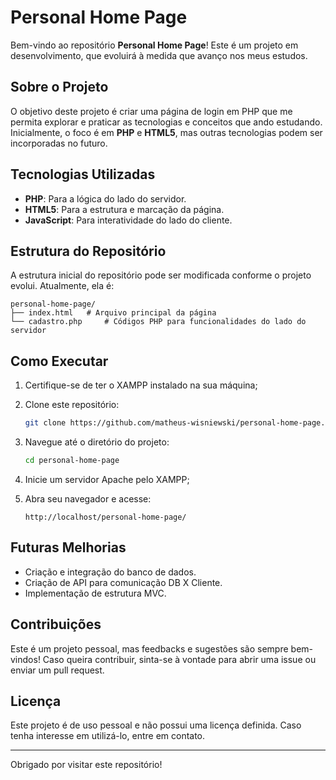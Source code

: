 # Personal Home Page

Bem-vindo ao repositório **Personal Home Page**! Este é um projeto em desenvolvimento, que evoluirá à medida que avanço nos meus estudos.

## Sobre o Projeto
O objetivo deste projeto é criar uma página de login em PHP que me permita explorar e praticar as tecnologias e conceitos que ando estudando. Inicialmente, o foco é em **PHP** e **HTML5**, mas outras tecnologias podem ser incorporadas no futuro.

## Tecnologias Utilizadas
- **PHP**: Para a lógica do lado do servidor.
- **HTML5**: Para a estrutura e marcação da página.
- **JavaScript**: Para interatividade do lado do cliente.

## Estrutura do Repositório
A estrutura inicial do repositório pode ser modificada conforme o projeto evolui. Atualmente, ela é:

```
personal-home-page/
├── index.html   # Arquivo principal da página
└── cadastro.php     # Códigos PHP para funcionalidades do lado do servidor
```

## Como Executar
1. Certifique-se de ter o XAMPP instalado na sua máquina;
2. Clone este repositório:
   ```bash
   git clone https://github.com/matheus-wisniewski/personal-home-page.git
   ```
3. Navegue até o diretório do projeto:
   ```bash
   cd personal-home-page
   ```
4. Inicie um servidor Apache pelo XAMPP;

5. Abra seu navegador e acesse:
   ```
   http://localhost/personal-home-page/
   ```

## Futuras Melhorias
- Criação e integração do banco de dados.
- Criação de API para comunicação DB X Cliente.
- Implementação de estrutura MVC.

## Contribuições
Este é um projeto pessoal, mas feedbacks e sugestões são sempre bem-vindos! Caso queira contribuir, sinta-se à vontade para abrir uma issue ou enviar um pull request.

## Licença
Este projeto é de uso pessoal e não possui uma licença definida. Caso tenha interesse em utilizá-lo, entre em contato.

---

Obrigado por visitar este repositório!

